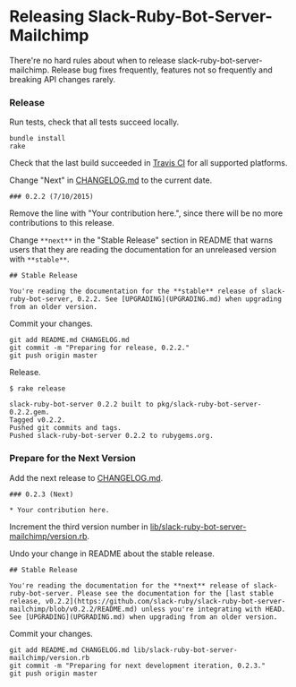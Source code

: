 # Releasing Slack-Ruby-Bot-Server-Mailchimp

There're no hard rules about when to release slack-ruby-bot-server-mailchimp. Release bug fixes frequently, features not so frequently and breaking API changes rarely.

### Release

Run tests, check that all tests succeed locally.

```
bundle install
rake
```

Check that the last build succeeded in [Travis CI](https://travis-ci.org/slack-ruby/slack-ruby-bot-server-mailchimp) for all supported platforms.

Change "Next" in [CHANGELOG.md](CHANGELOG.md) to the current date.

```
### 0.2.2 (7/10/2015)
```

Remove the line with "Your contribution here.", since there will be no more contributions to this release.

Change `**next**` in the "Stable Release" section in README that warns users that they are reading the documentation for an unreleased version with `**stable**`.

```
## Stable Release

You're reading the documentation for the **stable** release of slack-ruby-bot-server, 0.2.2. See [UPGRADING](UPGRADING.md) when upgrading from an older version.
```

Commit your changes.

```
git add README.md CHANGELOG.md
git commit -m "Preparing for release, 0.2.2."
git push origin master
```

Release.

```
$ rake release

slack-ruby-bot-server 0.2.2 built to pkg/slack-ruby-bot-server-0.2.2.gem.
Tagged v0.2.2.
Pushed git commits and tags.
Pushed slack-ruby-bot-server 0.2.2 to rubygems.org.
```

### Prepare for the Next Version

Add the next release to [CHANGELOG.md](CHANGELOG.md).

```
### 0.2.3 (Next)

* Your contribution here.
```

Increment the third version number in [lib/slack-ruby-bot-server-mailchimp/version.rb](lib/slack-ruby-bot-server-mailchimp/version.rb).

Undo your change in README about the stable release.

```
## Stable Release

You're reading the documentation for the **next** release of slack-ruby-bot-server. Please see the documentation for the [last stable release, v0.2.2](https://github.com/slack-ruby/slack-ruby-bot-server-mailchimp/blob/v0.2.2/README.md) unless you're integrating with HEAD. See [UPGRADING](UPGRADING.md) when upgrading from an older version.
```

Commit your changes.

```
git add README.md CHANGELOG.md lib/slack-ruby-bot-server-mailchimp/version.rb
git commit -m "Preparing for next development iteration, 0.2.3."
git push origin master
```
